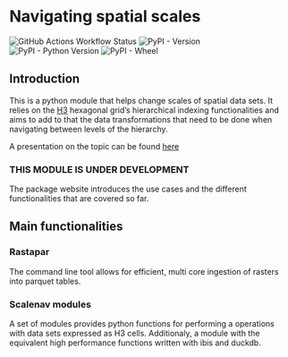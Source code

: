 # Navigating spatial scales

![GitHub Actions Workflow
Status](https://img.shields.io/github/actions/workflow/status/nismod/scale-nav/run-package.yml?style=flat)
![PyPI -
Version](https://img.shields.io/pypi/v/scalenav?style=flat&logoColor=grey&logoSize=auto&labelColor=blue&color=gray&link=https%3A%2F%2Fpypi.org%2Fproject%2Fscalenav%2F)
![PyPI - Python
Version](https://img.shields.io/pypi/pyversions/scalenav?style=flat.png)
![PyPI - Wheel](https://img.shields.io/pypi/wheel/scalenav.png)

## Introduction

This is a python module that helps change scales of spatial data sets.
It relies on the [H3](https://h3geo.org) hexagonal grid’s hierarchical
indexing functionalities and aims to add to that the data
transformations that need to be done when navigating between levels of
the hierarchy.

A presentation on the topic can be found
<a href="https://ischlo.github.io/presentations/down_scaling"
target="_blank">here</a>

### THIS MODULE IS UNDER DEVELOPMENT

The package website introduces the use cases and the different functionalities that are covered so far.

## Main functionalities

### Rastapar

The command line tool allows for efficient, multi core ingestion of rasters into parquet tables. 

### Scalenav modules

A set of modules provides python functions for performing a operations with data sets expressed as H3 cells. Additionaly, a module with the equivalent high performance functions written with ibis and duckdb.
